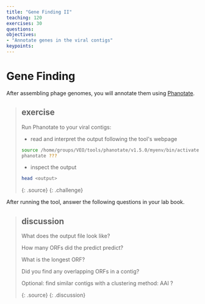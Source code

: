 ```yaml
---
title: "Gene Finding II"
teaching: 120
exercises: 30
questions:
objectives:
- "Annotate genes in the viral contigs"
keypoints:
---
```


# Gene Finding

After assembling phage genomes, you will annotate them using [Phanotate](https://github.com/deprekate/PHANOTATE).  

> ## exercise
>
> Run Phanotate to your viral contigs:
> - read and interpret the output following the tool's webpage
> 
>```bash
> source /home/groups/VEO/tools/phanotate/v1.5.0/myenv/bin/activate && phanotate.py -h
> phanotate ???
>```
>
> - inspect the output
>   
>```bash
> head <output>
>```
> {: .source}
{: .challenge}

After running the tool, answer the following questions in your lab book. 

> ## discussion
> 
> What does the output file look like?
> 
> How many ORFs did the predict predict?
>
> What is the longest ORF?
>
> Did you find any overlapping ORFs in a contig?
>
> Optional: find similar contigs with a clustering method: AAI ?
> 
> {: .source}
{: .discussion}

